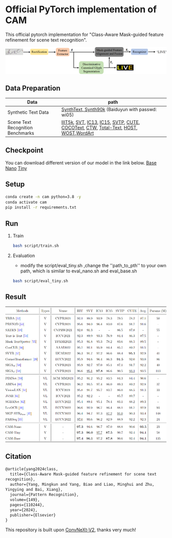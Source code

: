 # Official PyTorch implementation of CAM

This official pytorch implementation for "Class-Aware Mask-guided feature refinement for scene text recognition".

![](./fig/pipline.png)

## Data Preparation

| Data                              | path                                                         |
| --------------------------------- | ------------------------------------------------------------ |
| Synthetic Text Data               | [SynthText, Synth90k](https://pan.baidu.com/s/1BMYb93u4gW_3GJdjBWSCSw&shfl=sharepset) (Baiduyun with passwd: wi05) |
| Scene Text Recognition Benchmarks | [IIIT5k](https://1drv.ms/f/s!AlfksBYj8EUdgwIMnL795BslzfRt?e=ePJEVd), [SVT](https://1drv.ms/u/s!AgwG2MwdV23ckOhyQn60SzFI97IAeQ?e=Pk8rlZ), [IC13](https://1drv.ms/f/s!AlfksBYj8EUdgwAyDp6154Hj1ggj?e=AHyVIb), [IC15](https://1drv.ms/u/s!AgwG2MwdV23ckOhuy6ebkDhU3i5vcQ?e=t1XQN6), [SVTP](https://1drv.ms/u/s!AgwG2MwdV23ckOhzwW9jeK0zajRwiA?e=ibLDvC), [CUTE](https://1drv.ms/u/s!AgwG2MwdV23ckOhq0MJ4-jHDq9gFaw?e=uaxaEX), [COCOText](https://1drv.ms/f/s!AlfksBYj8EUdgn3lLOwcTO1R7QMr?e=JaPdto), [CTW](https://1drv.ms/u/s!AgwG2MwdV23ckOhp6ddoyLetHu2yaA?e=qTdZEc), [Total-Text](https://1drv.ms/u/s!AgwG2MwdV23ckOh02A7vn9kfCmuYjg?e=kkxmf6), [HOST](https://1drv.ms/u/s!AgwG2MwdV23ckOhw2Aj0lquBf3eGzA?e=pcFEth), [WOST](https://1drv.ms/u/s!AgwG2MwdV23ckOhxVi_7kppEkFMz2A?e=lKYfUY),[WordArt](https://1drv.ms/f/s!AgwG2MwdV23ckPNJmbcmTRfFTJrW7A?e=oq5q3z) |



## Checkpoint

You can download different version of our model in the link below.
[Base](https://1drv.ms/f/s!AgwG2MwdV23ckYQr-8RSWc8nzA3Hbg?e=ETPDWf)
[Nano](https://1drv.ms/f/s!AgwG2MwdV23ckYQqFMAZ4ezWm2fTAw?e=IAkn9P)
[Tiny](https://1drv.ms/f/s!AgwG2MwdV23ckYQsrviL0PsHrwAPuw?e=LK22hK)
## Setup

```bash
conda create -n cam python=3.8 -y
conda activate cam
pip install -r requirements.txt
```



## Run

1. Train

   ```bash
   bash script/train.sh
   ```

2. Evaluation

   - modify the  script/eval_tiny.sh ,change the ''path_to_pth'' to your own path, which is similar to eval_nano.sh and eval_base.sh

   ```bash
   bash script/eval_tiny.sh
   ```

## Result

![](./fig/res.png)

## Citation

```
@article{yang2024class,
  title={Class-Aware Mask-guided feature refinement for scene text recognition},
  author={Yang, Mingkun and Yang, Biao and Liao, Minghui and Zhu, Yingying and Bai, Xiang},
  journal={Pattern Recognition},
  volume={149},
  pages={110244},
  year={2024},
  publisher={Elsevier}
}
```

This repository is built upon [ConvNeXt-V2](https://github.com/facebookresearch/ConvNeXt-V2), thanks very much!
